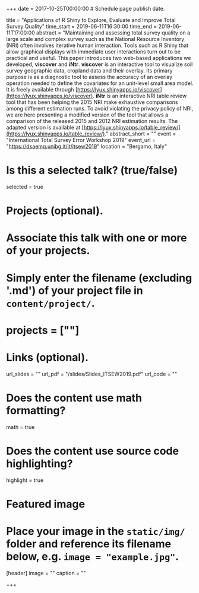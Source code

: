 +++
date = 2017-10-25T00:00:00  # Schedule page publish date.

title = "Applications of R Shiny to Explore, Evaluate and Improve Total Survey Quality"
time_start = 2019-06-11T16:30:00
time_end = 2019-06-11T17:00:00
abstract = "Maintaining and assessing total survey quality on a large scale and complex survey such as the National Resource Inventory (NRI) often involves iterative human interaction. Tools such as R Shiny that allow graphical displays with immediate user interactions turn out to be practical and useful. This paper introduces two web-based applications we developed, **viscover** and **iNtr**. **viscover** is an interactive tool to visualize soil survey geographic data, cropland data and their overlay. Its primary purpose is as a diagnostic tool to assess the accuracy of an overlay operation needed to define the covariates for an unit-level small area model. It is freely available through [https://lyux.shinyapps.io/viscover](https://lyux.shinyapps.io/viscover). **iNtr** is an interactive NRI table review tool that has been helping the 2015 NRI make exhaustive comparisons among different estimation runs. To avoid violating the privacy policy of NRI, we are here presenting a modified version of the tool that allows a comparison of the released 2015 and 2012 NRI estimation results. The adapted version is available at [https://lyux.shinyapps.io/table_review/](https://lyux.shinyapps.io/table_review/)."
abstract_short = ""
event = "International Total Survey Error Workshop 2019"
event_url = "https://dsaemq.unibg.it/it/itsew2019"
location = "Bergamo, Italy"

# Is this a selected talk? (true/false)
selected = true

# Projects (optional).
#   Associate this talk with one or more of your projects.
#   Simply enter the filename (excluding '.md') of your project file in `content/project/`.
# projects = [""]

# Links (optional).
url_slides = ""
url_pdf = "/slides/Slides_ITSEW2019.pdf"
url_code = ""

# Does the content use math formatting?
math = true

# Does the content use source code highlighting?
highlight = true

# Featured image
# Place your image in the `static/img/` folder and reference its filename below, e.g. `image = "example.jpg"`.
[header]
image = ""
caption = ""

+++
